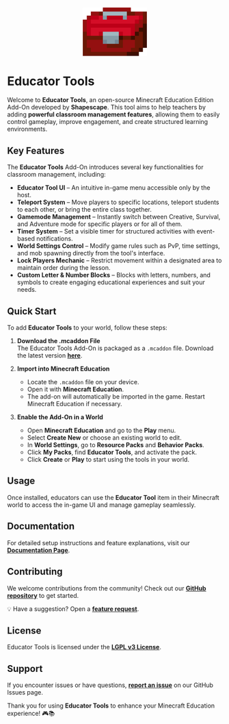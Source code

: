 <p align="center">
  <img src="assets/educator_tools_logo.png" alt="Educator Tools Logo" width="150"/>
</p>

# Educator Tools

Welcome to **Educator Tools**, an open-source Minecraft Education Edition Add-On developed by **Shapescape**. This tool aims to help teachers by adding **powerful classroom management features**, allowing them to easily control gameplay, improve engagement, and create structured learning environments.

## Key Features

The **Educator Tools** Add-On introduces several key functionalities for classroom management, including:

- **Educator Tool UI** – An intuitive in-game menu accessible only by the host.
- **Teleport System** – Move players to specific locations, teleport students to each other, or bring the entire class together.
- **Gamemode Management** – Instantly switch between Creative, Survival, and Adventure mode for specific players or for all of them.
- **Timer System** – Set a visible timer for structured activities with event-based notifications.
- **World Settings Control** – Modify game rules such as PvP, time settings, and mob spawning directly from the tool's interface.
- **Lock Players Mechanic** – Restrict movement within a designated area to maintain order during the lesson.
- **Custom Letter & Number Blocks** – Blocks with letters, numbers, and symbols to create engaging educational experiences and suit your needs.

## Quick Start

To add **Educator Tools** to your world, follow these steps:

1. **Download the .mcaddon File**  
   The Educator Tools Add-On is packaged as a `.mcaddon` file. Download the latest version **[here](https://github.com/ShapescapeMC/Educator-Tools/releases/latest)**.

2. **Import into Minecraft Education**  
   - Locate the `.mcaddon` file on your device.  
   - Open it with **Minecraft Education**.  
   - The add-on will automatically be imported in the game. Restart Minecraft Education if necessary.

3. **Enable the Add-On in a World**  
   - Open **Minecraft Education** and go to the **Play** menu.  
   - Select **Create New** or choose an existing world to edit.  
   - In **World Settings**, go to **Resource Packs** and **Behavior Packs**.  
   - Click **My Packs**, find **Educator Tools**, and activate the pack.  
   - Click **Create** or **Play** to start using the tools in your world.

## Usage

Once installed, educators can use the **Educator Tool** item in their Minecraft world to access the in-game UI and manage gameplay seamlessly.

## Documentation

For detailed setup instructions and feature explanations, visit our **[Documentation Page](https://github.com/ShapescapeMC/Educator-Tools/wiki)**.

## Contributing

We welcome contributions from the community! Check out our **[GitHub repository](https://github.com/shapescape/Educator-Tools)** to get started.

💡 Have a suggestion? Open a **[feature request](https://github.com/shapescape/Educator-Tools/issues)**.

## License

Educator Tools is licensed under the **[LGPL v3 License](LICENSE)**.

## Support

If you encounter issues or have questions, **[report an issue](https://github.com/shapescape/Educator-Tools/issues)** on our GitHub Issues page.

Thank you for using **Educator Tools** to enhance your Minecraft Education experience! 🎮📚
